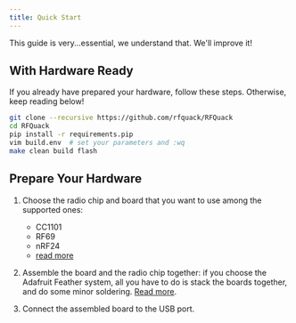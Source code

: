 ```yaml
---
title: Quick Start
---
```


This guide is very...essential, we understand that. We'll improve it!

## With Hardware Ready

If you already have prepared your hardware, follow these steps. Otherwise, keep reading below!

```bash
git clone --recursive https://github.com/rfquack/RFQuack
cd RFQuack
pip install -r requirements.pip
vim build.env  # set your parameters and :wq
make clean build flash
```

## Prepare Your Hardware

1. Choose the radio chip and board that you want to use among the supported ones:
    - CC1101
    - RF69
    - nRF24
    - [read more](../hardware/radios.md)

2. Assemble the board and the radio chip together: if you choose the Adafruit Feather system, all you have to do is stack the boards together, and do some minor soldering. [Read more](../hardware/boards.md).
3. Connect the assembled board to the USB port.
